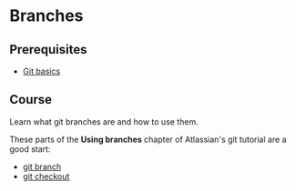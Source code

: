 # Branches

## Prerequisites

- [Git basics](/courses/git/basics/overview)

## Course

Learn what git branches are and how to use them.

These parts of the **Using branches** chapter of Atlassian's git tutorial are a good start:
- [git branch](https://www.atlassian.com/git/tutorials/using-branches)
- [git checkout](https://www.atlassian.com/git/tutorials/using-branches/git-checkout)
